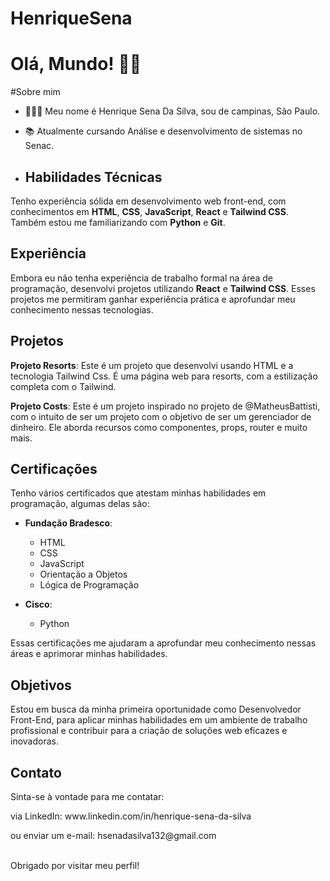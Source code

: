 # HenriqueSena
# Olá, Mundo! 👋🏼

#Sobre mim 
- 👨🏽‍💻 Meu nome é Henrique Sena Da Silva, sou de campinas, São Paulo.
- 📚 Atualmente cursando Análise e desenvolvimento de sistemas no Senac.


- ## Habilidades Técnicas
Tenho experiência sólida em desenvolvimento web front-end, com conhecimentos em **HTML**, **CSS**, **JavaScript**, **React** e **Tailwind CSS**. Também estou me familiarizando com **Python** e **Git**.


## Experiência
Embora eu não tenha experiência de trabalho formal na área de programação, desenvolvi projetos utilizando **React** e **Tailwind CSS**. Esses projetos me permitiram ganhar experiência prática e aprofundar meu conhecimento nessas tecnologias.

## Projetos

**Projeto Resorts**: Este é um projeto que desenvolvi usando HTML e a tecnologia Tailwind Css. É uma página web para resorts, com a estilização completa com o Tailwind.

**Projeto Costs**: Este é um projeto inspirado no projeto de @MatheusBattisti, com o intuito de ser um projeto com o objetivo de ser um gerenciador de dinheiro. Ele aborda recursos como componentes, props, router e muito mais.


## Certificações
Tenho vários certificados que atestam minhas habilidades em programação, algumas delas são:

- **Fundação Bradesco**:
  - HTML
  - CSS
  - JavaScript
  - Orientação a Objetos
  - Lógica de Programação

- **Cisco**:
  - Python

<p>Essas certificações me ajudaram a aprofundar meu conhecimento nessas áreas e aprimorar minhas habilidades.</p>


## Objetivos
Estou em busca da minha primeira oportunidade como Desenvolvedor Front-End, para aplicar minhas habilidades em um ambiente de trabalho profissional e contribuir para a criação de soluções web eficazes e inovadoras.


## Contato
Sinta-se à vontade para me contatar:
<p>via LinkedIn: www.linkedin.com/in/henrique-sena-da-silva</p>
<p>ou enviar um e-mail: hsenadasilva132@gmail.com</p>
<br>
Obrigado por visitar meu perfil!
